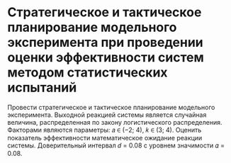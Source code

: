 # Стратегическое и тактическое планирование модельного эксперимента при проведении оценки эффективности систем методом статистических испытаний

Провести стратегическое и тактическое планирование модельного эксперимента. Выходной реакцией системы является случайная величина, распределенная по закону логистического распределения. Факторами являются параметры: 𝑎 ∈ (−2; 4), 𝑘 ∈ (3; 4). Оценить показатель эффективности математическое ожидание реакции системы. Доверительный интервал 𝑑 = 0.08 c уровнем значимости 𝛼 = 0.08.
